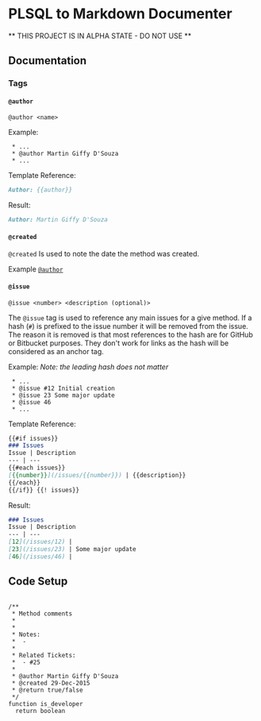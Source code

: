 # PLSQL to Markdown Documenter

** THIS PROJECT IS IN ALPHA STATE - DO NOT USE **


## Documentation

### Tags

#### <a name="tag-author"></a>`@author`

`@author <name>`

Example:
```plsql
 * ...
 * @author Martin Giffy D'Souza
 * ...
```

Template Reference:

```md
Author: {{author}}
```

Result:

```md
Author: Martin Giffy D'Souza
```

#### `@created`

`@created` Is used to note the date the method was created.

Example [`@author`](#tag-author)

#### `@issue`

`@issue <number> <description (optional)>`

The `@issue` tag is used to reference any main issues for a give method. If a hash (`#`) is prefixed to the issue number it will be removed from the issue. The reason it is removed is that most references to the hash are for GitHub or Bitbucket purposes. They don't work for links as the hash will be considered as an anchor tag.

Example: _Note: the leading hash does not matter_
```plsql
 * ...
 * @issue #12 Initial creation
 * @issue 23 Some major update
 * @issue 46
 * ...
```

Template Reference:
```md
{{#if issues}}
### Issues
Issue | Description
--- | ---
{{#each issues}}
[{{number}}](/issues/{{number}}) | {{description}}
{{/each}}
{{/if}} {{! issues}}
```

Result:

```md
### Issues
Issue | Description
--- | ---
[12](/issues/12) |
[23](/issues/23) | Some major update
[46](/issues/46) |
```

## Code Setup

```plsql

/**
 * Method comments
 *
 *
 * Notes:
 *  -
 *
 * Related Tickets:
 *  - #25
 *
 * @author Martin Giffy D'Souza
 * @created 29-Dec-2015
 * @return true/false
 */
function is_developer
  return boolean
```
